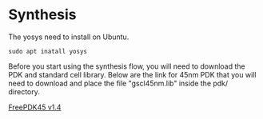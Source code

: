 
Synthesis
=========

The yosys need to install on Ubuntu.

    sudo apt inatall yosys

Before you start using the synthesis flow, you will need to download the PDK and standard cell library.
Below are the link for 45nm PDK that you will need to download and place the file "gscl45nm.lib" inside the pdk/ directory.

<a href="https://www.eda.ncsu.edu/wiki/FreePDK45:Contents">FreePDK45 v1.4</a>


